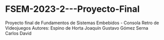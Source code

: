 # FSEM-2023-2---Proyecto-Final
Proyecto final de Fundamentos de Sistemas Embebidos - Consola Retro de Videojuegos
Autores: Espino de Horta Joaquín Gustavo
         Gómez Serna Carlos David
         
